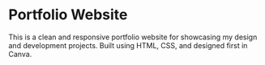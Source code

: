 # Portfolio Website
This is a clean and responsive portfolio website for showcasing my design and development projects. Built using HTML, CSS, and designed first in Canva.
